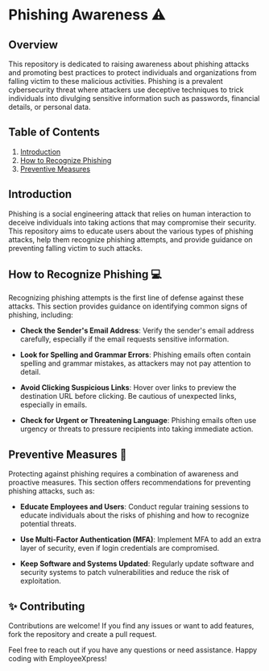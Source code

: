 # Phishing Awareness ⚠️

## Overview

This repository is dedicated to raising awareness about phishing attacks and promoting best practices to protect individuals and organizations from falling victim to these malicious activities. Phishing is a prevalent cybersecurity threat where attackers use deceptive techniques to trick individuals into divulging sensitive information such as passwords, financial details, or personal data.

## Table of Contents

1. [Introduction](#introduction)
2. [How to Recognize Phishing](#how-to-recognize-phishing)
3. [Preventive Measures](#preventive-measures)

## Introduction

Phishing is a social engineering attack that relies on human interaction to deceive individuals into taking actions that may compromise their security. This repository aims to educate users about the various types of phishing attacks, help them recognize phishing attempts, and provide guidance on preventing falling victim to such attacks.

## How to Recognize Phishing 💻

Recognizing phishing attempts is the first line of defense against these attacks. This section provides guidance on identifying common signs of phishing, including:

- **Check the Sender's Email Address**: Verify the sender's email address carefully, especially if the email requests sensitive information.

- **Look for Spelling and Grammar Errors**: Phishing emails often contain spelling and grammar mistakes, as attackers may not pay attention to detail.

- **Avoid Clicking Suspicious Links**: Hover over links to preview the destination URL before clicking. Be cautious of unexpected links, especially in emails.

- **Check for Urgent or Threatening Language**: Phishing emails often use urgency or threats to pressure recipients into taking immediate action.

## Preventive Measures 🔔

Protecting against phishing requires a combination of awareness and proactive measures. This section offers recommendations for preventing phishing attacks, such as:

- **Educate Employees and Users**: Conduct regular training sessions to educate individuals about the risks of phishing and how to recognize potential threats.

- **Use Multi-Factor Authentication (MFA)**: Implement MFA to add an extra layer of security, even if login credentials are compromised.

- **Keep Software and Systems Updated**: Regularly update software and security systems to patch vulnerabilities and reduce the risk of exploitation.

## ✨ Contributing
Contributions are welcome! If you find any issues or want to add features, fork the repository and create a pull request.

Feel free to reach out if you have any questions or need assistance. Happy coding with EmployeeXpress!

